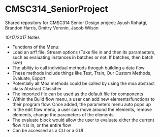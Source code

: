 # CMSC314_SeniorProject
Shared repository for CMSC314 Senior Design project: Ayush Rohatgi, Brandon Harris, Dmitry Voronin, Jacob Wilson


10/17/2017 Notes
 - Functions of the Menu:
  - Load an arff file, Stream options (Take file in and then its paramaeters, such as evaluating instances in batches or not. If batches, then batch size)
  - The ability to call individual methods throguh building a data flow
  - These methods include things like Test, Train, Our Custom Methods, Evaluate, Export
  - Potentially all Moa methods could be called by using the moa abstract class Abstract Classifier
  - The imported file can be used as the default file for components
  - Within the Build flow menu, a user can add new elements/functions to their program flow. Once added, the parameters menu auto pops up
  - In the edit flow menu, a user can move around the elements, remove elements, change the parameters of the elements
  - The evaluate block would allow the user to evaluate either the current flow it is in, or the entire flow
  - Can be accessed as a CLI or a GUI
